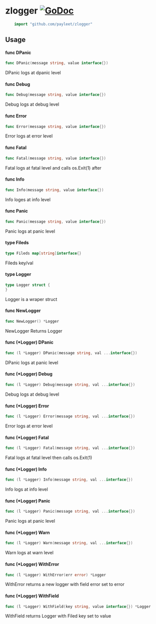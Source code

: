 # zlogger  [![GoDoc](https://godoc.org/github.com/payleet/zlogger?status.svg)](https://godoc.org/github.com/payleet/zlogger)

```go
    import "github.com/payleet/zlogger"
```

## Usage

#### func  DPanic

```go
func DPanic(message string, value interface{})
```
DPanic logs at dpanic level

#### func  Debug

```go
func Debug(message string, value interface{})
```
Debug logs at debug level

#### func  Error

```go
func Error(message string, value interface{})
```
Error logs at error level

#### func  Fatal

```go
func Fatal(message string, value interface{})
```
Fatal logs at fatal level and calls os.Exit(1) after

#### func  Info

```go
func Info(message string, value interface{})
```
Info loges at info level

#### func  Panic

```go
func Panic(message string, value interface{})
```
Panic logs at panic level

#### type Fileds

```go
type Fileds map[string]interface{}
```

Fileds key/val

#### type Logger

```go
type Logger struct {
}
```

Logger is a wraper struct

#### func  NewLogger

```go
func NewLogger() *Logger
```
NewLogger Returns Logger

#### func (*Logger) DPanic


```go
func (l *Logger) DPanic(message string, val ...interface{})
```
DPanic logs at panic level

#### func (*Logger) Debug

```go
func (l *Logger) Debug(message string, val ...interface{})
```
Debug logs at debug level

#### func (*Logger) Error

```go
func (l *Logger) Error(message string, val ...interface{})
```
Error logs at error level

#### func (*Logger) Fatal

```go
func (l *Logger) Fatal(message string, val ...interface{})
```
Fatal logs at fatal level then calls os.Exit(1)

#### func (*Logger) Info

```go
func (l *Logger) Info(message string, val ...interface{})
```
Info logs at info level

#### func (*Logger) Panic

```go
func (l *Logger) Panic(message string, val ...interface{})
```
Panic logs at panic level

#### func (*Logger) Warn

```go
func (l *Logger) Warn(message string, val ...interface{})
```
Warn logs at warn level

#### func (*Logger) WithError

```go
func (l *Logger) WithError(err error) *Logger
```
WithError returns a new logger with field error set to error

#### func (*Logger) WithField

```go
func (l *Logger) WithField(key string, value interface{}) *Logger
```
WithField returns Logger with Filed key set to value
